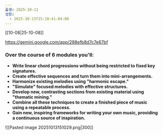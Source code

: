 ```yaml
---
출생: 2025-10-11
성장:
  - 2025-10-13T15:10:41-04:00
---
```

[[10-08|25-10-08]]


https://gemini.google.com/app/288efb8d7c7e67bf

### **Over the course of 6 modules you'll:**

- **Write linear chord progressions without being restricted to fixed key signatures.**
- **Create effective sequences and turn them into mini-arrangements.**
- **Harmonize existing melodies using "harmonic escape."**
- **"Simulate" focused melodies with effective structures.**
- **Develop new, contrasting sections from existing material using "thematic mining."**
- **Combine all these techniques to create a finished piece of music using a repeatable process.**
- **Gain new, inspiring frameworks for writing your own music, providing a continuous source of inspiration.**

![[Pasted image 20251013151029.png|300]]